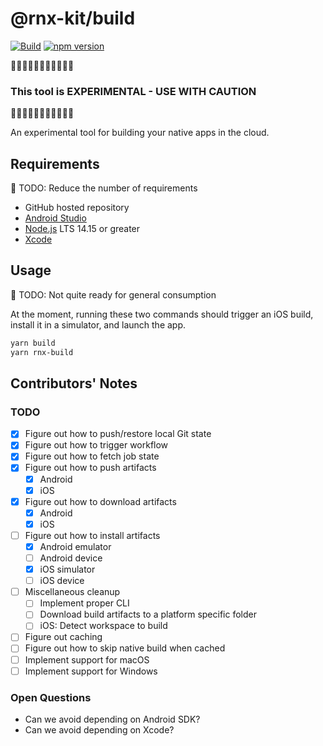 # @rnx-kit/build

[![Build](https://github.com/microsoft/rnx-kit/actions/workflows/build.yml/badge.svg)](https://github.com/microsoft/rnx-kit/actions/workflows/build.yml)
[![npm version](https://img.shields.io/npm/v/@rnx-kit/build)](https://www.npmjs.com/package/@rnx-kit/build)

🚧🚧🚧🚧🚧🚧🚧🚧🚧🚧🚧

### This tool is EXPERIMENTAL - USE WITH CAUTION

🚧🚧🚧🚧🚧🚧🚧🚧🚧🚧🚧

An experimental tool for building your native apps in the cloud.

## Requirements

🚧 TODO: Reduce the number of requirements

- GitHub hosted repository
- [Android Studio](https://developer.android.com/studio)
- [Node.js](https://nodejs.org/en/download/) LTS 14.15 or greater
- [Xcode](https://developer.apple.com/xcode/)

## Usage

🚧 TODO: Not quite ready for general consumption

At the moment, running these two commands should trigger an iOS build, install
it in a simulator, and launch the app.

```sh
yarn build
yarn rnx-build
```

## Contributors' Notes

### TODO

- [x] Figure out how to push/restore local Git state
- [x] Figure out how to trigger workflow
- [x] Figure out how to fetch job state
- [x] Figure out how to push artifacts
  - [x] Android
  - [x] iOS
- [x] Figure out how to download artifacts
  - [x] Android
  - [x] iOS
- [ ] Figure out how to install artifacts
  - [x] Android emulator
  - [ ] Android device
  - [x] iOS simulator
  - [ ] iOS device
- [ ] Miscellaneous cleanup
  - [ ] Implement proper CLI
  - [ ] Download build artifacts to a platform specific folder
  - [ ] iOS: Detect workspace to build
- [ ] Figure out caching
- [ ] Figure out how to skip native build when cached
- [ ] Implement support for macOS
- [ ] Implement support for Windows

### Open Questions

- Can we avoid depending on Android SDK?
- Can we avoid depending on Xcode?
